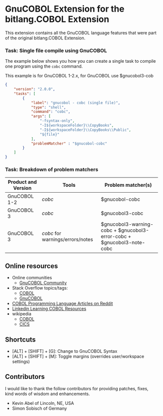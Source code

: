 # GnuCOBOL Extension for the bitlang.COBOL Extension

This extension contains all the GnuCOBOL language features that were part of the original bitlang.COBOL Extension.

### Task: Single file compile using GnuCOBOL

The example below shows you how you can create a single task to compile one program using the `cobc` command.

This example is for GnuCOBOL 1-2.x, for GnuCOBOL use $gnucobol3-cob

```json
{
    "version": "2.0.0",
    "tasks": [
        {
            "label": "gnucobol - cobc (single file)",
            "type": "shell",
            "command": "cobc",
            "args": [
                "-fsyntax-only",
                "-I${workspaceFolder}\\CopyBooks",
                "-I${workspaceFolder}\\CopyBooks\\Public",
                "${file}"
            ],
            "problemMatcher" : "$gnucobol-cobc"
        }
    ]
}
```

### Task: Breakdown of problem matchers

| Product and Version                           | Tools                                                            | Problem matcher(s)                                                     |
|-----------------------------------------------|------------------------------------------------------------------|------------------------------------------------------------------------|
| GnuCOBOL 1-2                                  | *cobc*                                                           | $gnucobol-cobc                                                         |
| GnuCOBOL 3                                    | *cobc*                                                           | $gnucobol3-cobc                                                        |
| GnuCOBOL 3                                    | *cobc* for warnings/errors/notes                                 | $gnucobol3-warning-cobc + $gnucobol3-error-cobc + $gnucobol3-note-cobc |


## Online resources

- Online communities
   - [GnuCOBOL Community](https://sourceforge.net/p/gnucobol/discussion/)
 - Stack Overflow topics/tags:
   - [COBOL](https://stackoverflow.com/questions/tagged/cobol)
   - [GnuCOBOL](https://stackoverflow.com/questions/tagged/gnucobol)
 - [COBOL Programming Language Articles on Reddit](https://www.reddit.com/r/cobol/)
 - [Linkedin Learning COBOL Resources](https://www.linkedin.com/learning/topics/cobol)
- wikipedia
  - [COBOL](https://en.wikipedia.org/wiki/COBOL)
  - [CICS](https://en.wikipedia.org/wiki/CICS)


## Shortcuts
 - [ALT] + [SHIFT] + [G]: Change to GnuCOBOL Syntax
 - [ALT] + [SHIFT] + [M]: Toggle margins (overrides user/workspace settings)

## Contributors

I would like to thank the follow contributors for providing patches, fixes, kind words of wisdom and enhancements.

 - Kevin Abel of Lincoln, NE, USA
 - Simon Sobisch of Germany
